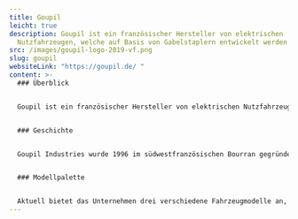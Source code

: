 ```yaml
---
title: Goupil
leicht: true
description: Goupil ist ein französischer Hersteller von elektrischen
  Nutzfahrzeugen, welche auf Basis von Gabelstaplern entwickelt werden.
src: /images/goupil-logo-2019-vf.png
slug: goupil
websiteLink: "https://goupil.de/ "
content: >-
  ### Überblick 


  Goupil ist ein französischer Hersteller von elektrischen Nutzfahrzeugen, welche auf Basis von Gabelstaplern entwickelt werden. Das rein elektrische Fahrzeugprogramm eignet sich für diverse Einsatzfelder in Städten und Kommunen, Industrie, Handel, Handwerk und Gewerbe.


  ### Geschichte 


  Goupil Industries wurde 1996 im südwestfranzösischen Bourran gegründet und gilt als Pionier in der Entwicklung und Produktion von Elektro-Nutzfahrzeugen zum Einsatz im Nahverkehr. Seit 2011 gehört der französische Hersteller Goupil Industries zum US-amerikanischen Unternehmen Polaris, welches vor allem durch die Produktion von Quads, Schneemobilen und Motorrädern bekannt ist. Laut dem Hersteller sind heute über 20.000 Elektrofahrzeuge aus der Goupil-Produktion in mehr als 35 Ländern unterwegs. 


  ### Modellpalette


  Aktuell bietet das Unternehmen drei verschiedene Fahrzeugmodelle an, den Goupil G2, den G4 und den G6. Das L7e-Fahrzeug G2 ist aktuell das kleinste Fahrzeug des Herstellers mit einer Höchstgeschwindigkeit von 30 km/h. Der frühere Goupil G3 wurde 2016 vom Goupil G4 abgelöst. 2021 bringt der Hersteller mit dem 25-jährigen Bestehen des Unternehmens den Goupil G6 auf den Markt. Beim G6 handelt es sich um den größten Transporter mit einer maximalen Nutzlast von bis zu 1150 Kilogramm.
---
```

